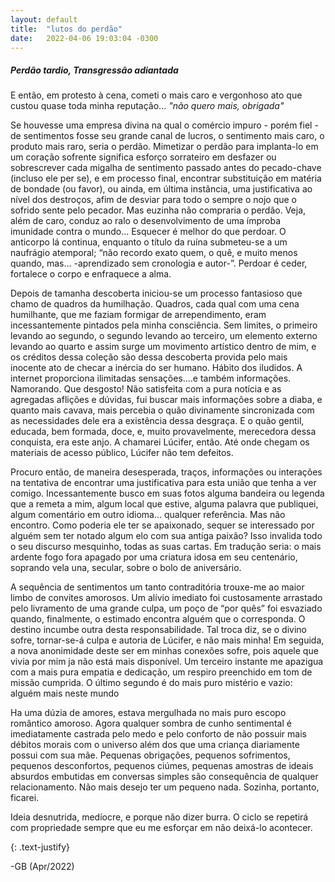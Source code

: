 ```yaml
---
layout: default
title:  "lutos do perdão"
date:   2022-04-06 19:03:04 -0300
---
```



##### Perdão tardio, Transgressão adiantada
  

E então, em protesto à cena, cometi o mais caro e vergonhoso ato que custou quase toda minha reputação...
_"não quero mais, obrigada"_
  
Se houvesse uma empresa divina na qual o comércio impuro - porém fiel - de sentimentos fosse seu grande canal de lucros,
o sentimento mais caro, o produto mais raro, seria o perdão. 
Mimetizar o perdão para implanta-lo em um coração sofrente significa esforço sorrateiro em desfazer ou sobrescrever cada migalha de sentimento passado antes do pecado-chave (incluso ele per se), e em processo final, encontrar substituição
em matéria de bondade (ou favor), ou ainda, em última instância, uma justificativa ao nível dos destroços, afim de desviar 
para todo o sempre o nojo que o sofrido sente pelo pecador. Mas euzinha não compraria o perdão. 
Veja, além de caro, conduz ao ralo o desenvolvimento de uma ímproba imunidade contra o mundo... Esquecer é melhor do que perdoar. 
O anticorpo lá continua, enquanto o título da ruína submeteu-se a um naufrágio atemporal; 
“não recordo exato quem, o quê, e muito menos quando, mas... -aprendizado sem cronologia e autor-”.
Perdoar é ceder, fortalece o corpo e enfraquece a alma.
  
Depois de tamanha descoberta iniciou-se um processo fantasioso que chamo de quadros da humilhação.
Quadros, cada qual com uma cena humilhante, que me faziam formigar de arrependimento, eram incessantemente pintados pela minha consciência. Sem limites, o primeiro levando ao segundo, o segundo levando ao terceiro, 
um elemento externo levando ao quarto e assim surge um movimento artístico dentro de mim, e os créditos dessa coleção
são dessa descoberta provida pelo mais inocente ato de checar a inércia do ser humano. Hábito dos iludidos.
A internet proporciona ilimitadas sensações....e também informações. Namorando. Que desgosto!
Não satisfeita com a pura notícia e as agregadas aflições e dúvidas, fui buscar mais informações sobre a diaba, e quanto mais cavava, mais percebia o quão divinamente sincronizada com as necessidades dele era a existência dessa desgraça.
E o quão gentil, educada, bem formada, doce, e, muito provavelmente, merecedora dessa conquista, era este anjo. A chamarei Lúcifer, então.
Até onde chegam os materiais de acesso público, Lúcifer não tem defeitos.
  
 Procuro então, de maneira desesperada, traços, informações ou interações na tentativa de encontrar uma justificativa para esta união
 que tenha a ver comigo.
 Incessantemente busco em suas fotos alguma bandeira ou legenda que a remeta a mim,
 algum local que estive, alguma palavra que publiquei, algum comentário em outro idioma... qualquer referência.
 Mas não encontro. Como poderia ele ter se apaixonado, sequer se interessado por alguém sem ter notado algum elo com sua antiga paixão?
 Isso invalida todo o seu discurso mesquinho, todas as suas cartas.
 Em tradução seria: o mais ardente fogo fora apagado por uma criatura idosa em seu centenário, soprando vela una, secular, sobre o bolo de aniversário.
  
A sequência de sentimentos um tanto contraditória trouxe-me ao maior limbo de convites amorosos.
Um alívio imediato foi custosamente arrastado pelo livramento de uma grande culpa, um poço de “por quês” foi esvaziado quando,
finalmente, o estimado encontra alguém que o corresponda.
O destino incumbe outra desta responsabilidade.
Tal troca diz, se o divino sofre, tornar-se-á culpa e autoria de Lúcifer, e não mais minha! 
Em seguida, a nova anonimidade deste ser em minhas conexões sofre, pois aquele que vivia por mim ja não está mais disponível.
Um terceiro instante me apazigua com a mais pura empatia e dedicação, um respiro preenchido em tom de missão cumprida.
O último segundo é do mais puro mistério e vazio: alguém mais neste mundo
  
Ha uma dúzia de amores, estava mergulhada no mais puro escopo romântico amoroso.
Agora qualquer sombra de cunho sentimental é imediatamente castrada pelo medo e pelo conforto de não possuir mais débitos morais com o universo além dos que uma criança diariamente possui com sua mãe.
Pequenas obrigações, pequenos sofrimentos, pequenos desconfortos, pequenos ciúmes, pequenas amostras de ideais absurdos embutidas em conversas simples são consequência de qualquer relacionamento. 
Não mais desejo ter um pequeno nada.
Sozinha, portanto, ficarei.
  
Ideia desnutrida, medíocre, e porque não dizer burra. O ciclo se repetirá com propriedade sempre que eu me esforçar em não deixá-lo acontecer.
  
{: .text-justify}

-GB (Apr/2022)
